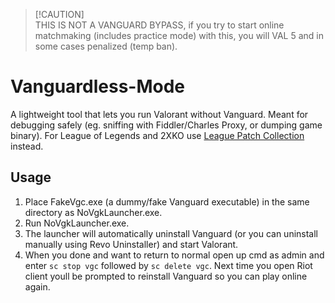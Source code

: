 >  [!CAUTION]  
> THIS IS NOT A VANGUARD BYPASS, if you try to start online matchmaking (includes practice mode) with this, you will VAL 5 and in some cases penalized (temp ban).

# Vanguardless-Mode
A lightweight tool that lets you run Valorant without Vanguard. Meant for debugging safely (eg. sniffing with Fiddler/Charles Proxy, or dumping game binary). For League of Legends and 2XKO use [League Patch Collection](https://github.com/Cat1Bot/league-patch-collection) instead.

## Usage
1. Place FakeVgc.exe (a dummy/fake Vanguard executable) in the same directory as NoVgkLauncher.exe.
2. Run NoVgkLauncher.exe.
3. The launcher will automatically uninstall Vanguard (or you can uninstall manually using Revo Uninstaller) and start Valorant.
4. When you done and want to return to normal open up cmd as admin and enter `sc stop vgc` followed by `sc delete vgc`. Next time you open Riot client youll be prompted to reinstall Vanguard so you can play online again.
